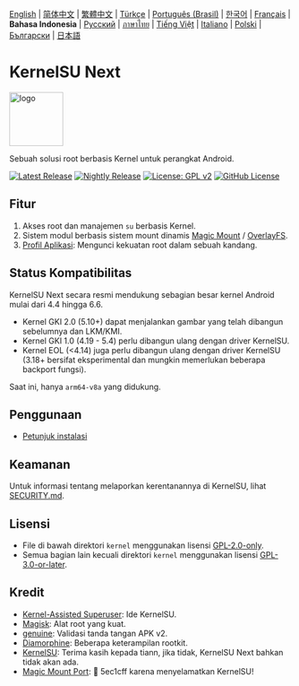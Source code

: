 [English](README.md) | [简体中文](README_CN.md) | [繁體中文](README_TW.md) | [Türkçe](README_TR.md) | [Português (Brasil)](README_PT-BR.md) | [한국어](README_KO.md) | [Français](README_FR.md) | **Bahasa Indonesia** | [Русский](README_RU.md) | [ภาษาไทย](README_TH.md) | [Tiếng Việt](README_VI.md) | [Italiano](README_IT.md) | [Polski](README_PL.md) | [Български](README_BG.md) | [日本語](README_JA.md)

# KernelSU Next

<img src="/assets/kernelsu_next.png" style="width: 96px;" alt="logo">

Sebuah solusi root berbasis Kernel untuk perangkat Android.

[![Latest Release](https://img.shields.io/github/v/release/KernelSU-Next/KernelSU-Next?label=Release&logo=github)](https://github.com/KernelSU-Next/KernelSU-Next/releases/latest)
[![Nightly Release](https://img.shields.io/badge/Nightly%20Release-gray?logo=hackthebox&logoColor=fff)](https://nightly.link/KernelSU-Next/KernelSU-Next/workflows/build-manager-ci/next/Manager)
[![License: GPL v2](https://img.shields.io/badge/License-GPL%20v2-orange.svg?logo=gnu)](https://www.gnu.org/licenses/old-licenses/gpl-2.0.en.html)
[![GitHub License](https://img.shields.io/github/license/KernelSU-Next/KernelSU-Next?logo=gnu)](/LICENSE)

## Fitur

1. Akses root dan manajemen `su` berbasis Kernel.
2. Sistem modul berbasis sistem mount dinamis [Magic Mount](https://topjohnwu.github.io/Magisk/details.html#magic-mount) / [OverlayFS](https://en.wikipedia.org/wiki/OverlayFS).
3. [Profil Aplikasi](https://kernelsu.org/guide/app-profile.html): Mengunci kekuatan root dalam sebuah kandang.

## Status Kompatibilitas

KernelSU Next secara resmi mendukung sebagian besar kernel Android mulai dari 4.4 hingga 6.6.
 - Kernel GKI 2.0 (5.10+) dapat menjalankan gambar yang telah dibangun sebelumnya dan LKM/KMI.
 - Kernel GKI 1.0 (4.19 - 5.4) perlu dibangun ulang dengan driver KernelSU.
 - Kernel EOL (<4.14) juga perlu dibangun ulang dengan driver KernelSU (3.18+ bersifat eksperimental dan mungkin memerlukan beberapa backport fungsi).

Saat ini, hanya `arm64-v8a` yang didukung.

## Penggunaan

- [Petunjuk instalasi](https://KernelSU-Next.github.io/KernelSU-Next/)

## Keamanan

Untuk informasi tentang melaporkan kerentanannya di KernelSU, lihat [SECURITY.md](/SECURITY.md).

## Lisensi

- File di bawah direktori `kernel` menggunakan lisensi [GPL-2.0-only](https://www.gnu.org/licenses/old-licenses/gpl-2.0.en.html).
- Semua bagian lain kecuali direktori `kernel` menggunakan lisensi [GPL-3.0-or-later](https://www.gnu.org/licenses/gpl-3.0.html).

## Kredit

- [Kernel-Assisted Superuser](https://git.zx2c4.com/kernel-assisted-superuser/about/): Ide KernelSU.
- [Magisk](https://github.com/topjohnwu/Magisk): Alat root yang kuat.
- [genuine](https://github.com/brevent/genuine/): Validasi tanda tangan APK v2.
- [Diamorphine](https://github.com/m0nad/Diamorphine): Beberapa keterampilan rootkit.
- [KernelSU](https://github.com/tiann/KernelSU): Terima kasih kepada tiann, jika tidak, KernelSU Next bahkan tidak akan ada.
- [Magic Mount Port](https://github.com/5ec1cff/KernelSU/blob/main/userspace/ksud/src/magic_mount.rs): 💜 5ec1cff karena menyelamatkan KernelSU!
